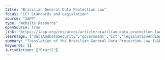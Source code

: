 ```yaml
---
title: "Brazilian General Data Protection Law"
focus: "ICT Standards and Legislation"
source: "IAPP"
type: "Website Resource"
openSource: true
link: "https://iapp.org/resources/article/brazilian-data-protection-law-lgpd-english-translation/"
learnTags: ["dataAndDataSecurity","government","ict","legislationAndLaw","rights"]
summary: "Translation of the Brazilian General Data Protection Law (LGPD)."
keywords: []
jurisdiction: ["Brazil"]
---
```


